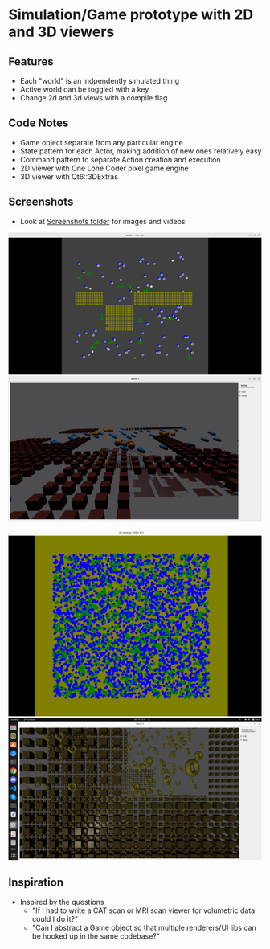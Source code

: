 # Simulation/Game prototype with 2D and 3D viewers

## Features
* Each "world" is an indpendently simulated thing
* Active world can be toggled with a key
* Change 2d and 3d views with a compile flag

## Code Notes
* Game object separate from any particular engine
* State pattern for each Actor, making addition of new ones relatively easy
* Command pattern to separate Action creation and execution
* 2D viewer with One Lone Coder pixel game engine
* 3D viewer with Qt6::3DExtras


## Screenshots
* Look at [Screenshots folder](./screenshots/) for images and videos

![Shot 1](./screenshots/oct07.png)
![Shot 2](./screenshots/oct26_2.png)

![Shot 3](./screenshots/sept28.png)
![Shot 4](./screenshots/oct19.png)

## Inspiration
* Inspired by the questions
  * "If I had to write a CAT scan or MRI scan viewer for volumetric data could I do it?"
  * "Can I abstract a Game object so that multiple renderers/UI libs can be hooked up in the same codebase?"
